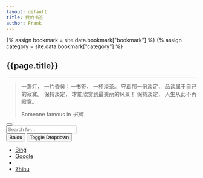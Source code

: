 ```yaml
---
layout: default
title: 我的书签
author: Frank
---
```


{% assign bookmark = site.data.bookmark["bookmark"] %}
{% assign category = site.data.bookmark["category"] %}

## {{page.title}}
* * *

<blockquote>
    <p>一盏灯， 一片昏黄；一书签， 一杯淡茶。 守着那一份淡定， 品读属于自己的寂寞。 保持淡定， 才能欣赏到最美丽的风景！ 保持淡定， 人生从此不再寂寞。</p>
    <footer>Someone famous in
        <cite title="Source Title">书摘</cite>
    </footer>
</blockquote>

<div class="input-group">
    <div class="input-group-btn">
        <button type="button" class="btn btn-default" aria-label="Left Align" id="btn-bookmark">
            <span class="glyphicon glyphicon-bookmark" aria-hidden="true"></span>
        </button>
    </div>
    <input type="text" class="form-control" placeholder="Search for..." id="SearchInput">
    <div class="input-group-btn">
        <button type="button" class="btn btn-danger" id="baidu">Baidu</button>
        <button type="button" class="btn btn-danger dropdown-toggle" data-toggle="dropdown" aria-haspopup="true" aria-expanded="false">
            <span class="caret"></span>
            <span class="sr-only">Toggle Dropdown</span>
        </button>
        <ul class="dropdown-menu">
            <li>
                <a href="#" id="bing">Bing</a>
            </li>
            <li>
                <a href="#" id="google">Google</a>
            </li>
            <li role="separator" class="divider"></li>
            <li>
                <a href="#">Zhihu</a>
            </li>
        </ul>
    </div>
</div>

<br/>




<div id="div-bookmark" style="display:none">
{% for c in category %}
<h2>
    {% assign title = c %} {{title}}
</h2>
<h4>
    {% for b in bookmark[ title ] %}
    ◆<a href="{{ b.url }} " target="_blank">{{ b.title }}</a>&nbsp;&nbsp;
    {% endfor %}
</h4>
{% endfor %}
</div>
